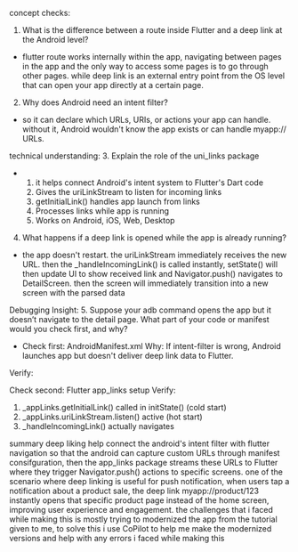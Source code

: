 concept checks:
1. What is the difference between a route inside Flutter and a deep link at the Android level?
- flutter route works internally within the app, navigating between pages in the app and the only way to access some pages is to go through other pages. while deep link is an external entry point from the OS level
  that can open your app directly at a certain page.

2. Why does Android need an intent filter?
- so it can declare which URLs, URIs, or actions your app can handle. without it, Android wouldn't know the app exists or can handle myapp:// URLs.

technical understanding:
3. Explain the role of the uni_links package
- 1) it helps connect Android's intent system to Flutter's Dart code
  2) Gives the uriLinkStream to listen for incoming links
  3) getInitialLink() handles app launch from links
  4) Processes links while app is running
  5) Works on Android, iOS, Web, Desktop

4. What happens if a deep link is opened while the app is already running?
- the app doesn't restart. the uriLinkStream immediately receives the new URL. then the _handleIncomingLink() is called instantly, setState() will then update UI to show received link and Navigator.push()
  navigates to DetailScreen. then the screen will immediately transition into a new screen with the parsed data

Debugging Insight:
5. Suppose your adb command opens the app but it doesn’t navigate to the detail page. What part of your code or manifest would you check first, and why?
- Check first: AndroidManifest.xml
Why: If intent-filter is wrong, Android launches app but doesn't deliver deep link data to Flutter.

Verify:

Check second: Flutter app_links setup
Verify:
1) _appLinks.getInitialLink() called in initState() (cold start)
2) _appLinks.uriLinkStream.listen() active (hot start)
3) _handleIncomingLink() actually navigates

summary
deep liking help connect the android's intent filter with flutter navigation so that the android can capture custom URLs through manifest consifguration, then the app_links package streams these URLs to Flutter where they trigger Navigator.push() actions to specific screens. one of the scenario where deep linking is useful for push notification, when users tap a notification about a product sale, the deep link myapp://product/123 instantly opens that specific product page instead of the home screen, improving user experience and engagement. the challenges that i faced while making this is mostly trying to modernized the app from the tutorial given to me, to solve this i use CoPilot to help me make the modernized versions and help with any errors i faced while making this
